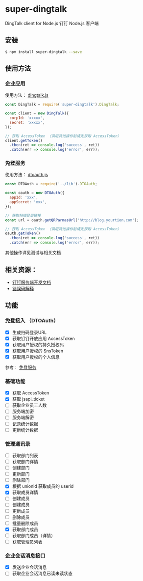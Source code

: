 # super-dingtalk

DingTalk client for Node.js 钉钉 Node.js 客户端

## 安装

```bash
$ npm install super-dingtalk --save
```

## 使用方法

### 企业应用

使用方法： [dingtalk.js](test/dingtalk.js)

```javascript
const DingTalk = require('super-dingtalk').DingTalk;

const client = new DingTalk({
  corpId: 'xxxxx',
  secret: 'xxxxx',
});

// 获取 AccessToken （调用其他操作前请先获取 AccessToken）
client.getToken()
  .then(ret => console.log('success', ret))
  .catch(err => console.log('error', err));
```

### 免登服务 

使用方法： [dtoauth.js](test/dtoauth.js)

```javascript
const DTOAuth = require('../lib').DTOAuth;

const oauth = new DTOAuth({
  appId: 'xxx',
  appSecret: 'xxx',
});

// 获取扫描登录链接
const url = oauth.getQRParmasUrl('http://blog.yourtion.com');

// 获取 AccessToken （调用其他操作前请先获取 AccessToken）
oauth.getToken()
  .then(ret => console.log('success', ret))
  .catch(err => console.log('error', err));
```

其他操作详见测试与相关文档

## 相关资源：

+ [钉钉服务端开发文档](https://open-doc.dingtalk.com/doc2/detail?spm=0.0.0.0.cffLIh&treeId=172&articleId=104981&docType=1)
+ [错误码解释](https://open-doc.dingtalk.com/docs/doc.htm?spm=a219a.7629140.0.0.JJsHpJ&treeId=172&articleId=104965&docType=1)

## 功能

### 免登接入 （DTOAuth）

- [X] 生成扫码登录URL
- [X] 获取钉钉开放应用 AccessToken
- [X] 获取用户授权的持久授权码
- [X] 获取用户授权的 SnsToken
- [X] 获取用户授权的个人信息

参考： [免登服务](https://open-doc.dingtalk.com/docs/doc.htm?spm=a219a.7629140.0.0.OJgltA&treeId=168&articleId=104878&docType=1)

### 基础功能

- [x] 获取 AccessToken
- [x] 获取 jsapi_ticket
- [ ] 获取企业员工人数
- [ ] 服务端加密
- [ ] 服务端解密
- [ ] 记录统计数据
- [ ] 更新统计数据

### 管理通讯录

- [ ] 获取部门列表
- [ ] 获取部门详情
- [ ] 创建部门
- [ ] 更新部门
- [ ] 删除部门
- [X] 根据 unionid 获取成员的 userid 
- [X] 获取成员详情
- [ ] 创建成员
- [ ] 创建成员
- [ ] 更新成员
- [ ] 删除成员
- [ ] 批量删除成员
- [x] 获取部门成员
- [ ] 获取部门成员（详情）
- [ ] 获取管理员列表

### 企业会话消息接口

- [x] 发送企业会话消息
- [ ] 获取企业会话消息已读未读状态
